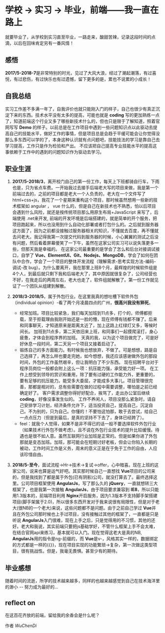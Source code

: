 
# 学校 -> 实习 -> 毕业，前端——我一直在路上

就要毕业了，从学校到实习直至毕业，一路走来，酸甜苦辣，记录这段时间的点滴，以后在回味肯定另有一番风情！

## 感悟
**2017/5-2018-7**是非常特别的时光，见过了大风大浪，经过了潮起潮落，有过喜悦，有过悲伤，有过快乐也有过遗憾，留下更多的是，累也不说累的小成长！

## 自我总结
实习工作差不多满一年了，自我评价也就只能刚入门的样子，自己也很少有真正沉淀下来的东西。技术水平没有太多的提高，可能也就是 **coding** 写的更加熟练一点了，知道前端这个行业又多了哪些新技术什么的，但也只是限于了解知道，照着官网写写 **Demo** 的样子。以前总是在工作项目中遇到一些问题知识点以此驱动去提高自己的技能水平，做好工作的事情，但是项目总是会趋于平缓可能会让你觉得没那么多东西可以学的了，本身这种认识就有点问题吧，技能技法的学习是靠自己去学习提高，工作只是作为检验和产出。 不应该把自己提高专业技能水平的提高这事依赖于工作中的遇到的问题知识作为驱动去学习。

## 职业生涯
1. **2017/5-2018/3**，离开校门自己的第一份工作，每天上下班都骑自行车，下雨也是，只为省点车费。一开始我过去接手后端老大写的项目来做，我是第一个前端过去的，之前的项目都是老大一个人负责的，老大在一个文件写了html+css+js，我花了一个星期来重构这个项目，那时候虽然想用一些新的技术框架如 angular ， vue 什么的，但是自己在新技术也不熟悉，怕以后项目会遇到什么风险，就还是按传统项目那么用原生布局+JavaScript 来写了，后端使用 .net来开发, 前端的开发环境是后端搭建的，就是简单的开个服务，把项目跑起来，所以也没用到什么自动化部署或者打包什么的。之后就到服务器这方面了，因为之前都没接触过服务器相关的知识，不懂就去百度，再不懂就去问老大。我记得我第一次提交代码到服务器的时候，小心翼翼的测试之后没有问题，然后看着屏幕傻笑了一下午，虽然在这家公司实习可以说失落更多一些，但那天我是幸福的。
在这家公司最重要的是学会了怎么和后台对接调试接口，自学了 **Vue、ElementUI、Git、Nodejs、MongoDB**，学会了如何在团队中合作，学会了一个项目的整体开发流程（理解需求-思考实现方法-编码-调试-改 bug）。为什么要离开，我在那里上班8个月，最辉煌的时候软件组是4个人，到最后就只剩下我和后端老大了，其中原因就很复杂了，公司经营也不好，在我走后的两周左右，老大也走了，软件组就解散了。第一份工作就见证了一个团队从组建到解散。

2. **2018/3-2018/5**，属于外包行业。在这里我真的想吐槽下软件外包（individual opinion）-看了两个月凌晨四点的广州，**很高兴我没有猝死**。
   * 经常加班。项目比较紧急，我们每天加班到11点多，打个的，师傅都拒载，至于拒载理由我刚开始还是一脸的懵，现在师傅有钱都不赚了。后来和同事聊天，才知道原来是距离太近了，加上这路上红绿灯又多，等候时间长。 加班到11点多，第二天依旧来上班，和同事们一起摸爬滚打，身心疲惫，才体会到程序界的加班。 天真的我，以为这个项目做完了，可是好好休息一段时间，第二天另一个项目又接着启动了。
   * 锻炼自己的多方面能力。有时候我也想放弃，不做了。可是想想，路是自己选择了，再怎么样也要走完她，如今想想，我还应该感谢做外包的那段时间，外包的工作虽然艰辛，但让我明白了不少东西。 现在招聘平台对于程序员岗位一般都会附上这么一项：抗压能力强，承受能力好一项。 在工作上想受到领导的赏识和重用，除了要有过硬的工作能力外，更重要的，要有足够的抗压能力。能受多大委屈，才能成多大事儿。项目管理很完善，那都是相对的，总有些需要在做的过程中需要调整，哪怕是之前已经确定好了。 客户需求调整你得好好配合，挨骂了，走出办公室后继续 **coding**，好像没事发生似的。 工作不养闲人，项目没那么紧急时，请自己安排学习计划，经济条件允许下，适当投资自己，提高自己，沉淀自己。不为别的，只为自己。你懂的！不要怕这怕那，敢于去尝试，给自己一点点压力（但是到最后，是真的坚持不下去了，身体已经跨了）。
   * feel：就我个人觉得，如果不是非不得已的话一般不要选择软件外包行业（如果技术行外包不做考虑）。且不说在外包行业技术的提升比较缓慢。待遇也是很不如人意。虽然互联网行业加班是正常的。但是如果你进了外包那就是变态加班。加班，那可能会在短期讨好老板，但会让你陷入长期的被动，工作时间工作是义务，周末的意义正是在于免于工作的自由，人应该珍惜自由。

3. **2018/5-至今**，面试流程->Hr->技术->复试->offer，心中暗喜。现在上班的这家公司，说来也算是运气好吧。其实那时候自己一直想找 **Vue**项目的公司来的，但是我找到了都是属于外包(已有阴影)公司，就没打算去了。最终选择这里。公司项目框架使用 **AngularJs**，写了那么久的 **jQuery**，一直就想转三大框架了，也是我第一次接触 **AngularJs**，由于项目要求兼容到 **IE8**，所以只能用1.3版本的，前端项目利用 **Nginx**开启服务，因为1.3版本不支持脚手架搭建项目(脚手架属于2.0)，所以很多东西开发对于我来说很有局限性，但是对于老大(很NB的一个老大)来说，这些问题都不是问题。由于之前自己学过 **Vue**并且在外包公司那时候也上手过项目，没有接触过其他的框架了，一直都是只是听说 **AngularJs**入门很难，现在上手之后，只是觉得用的不习惯，其他的还好。老大和我说，其实前端只要把js基础学好，不管什么框架上手不会太难，在结合官网api来练习，基本就可以入门。现在觉得这老大是真的NB, **AngularJs**用的指令是ng-前缀的，而 **Vue**是v-，风格其实一样的，数据绑定的方式都是一样的{{}}，现在项目实现的功能繁琐->复杂，第一次做这类型项目，很有挑战性。但是，我毫无畏惧。甚至少有的期待。

## 毕业感想
随着时间的流逝，所学的技术越来越多，同样的也越来越感觉到自己在技术海洋里的渺小 -- 努力成为最好的...

## reflect on
在这百花齐放的前端，留给我的余香会是什么呢？

作者 *WuChenDi*

[1]: https://WuChenDi.github.io